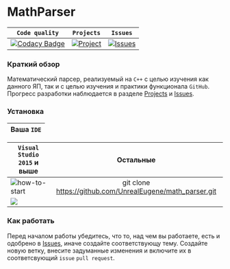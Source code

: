 # MathParser
| **`Code quality`**| **`Projects`** | **`Issues`**|
|-|-|-|
|[![Codacy Badge](https://app.codacy.com/project/badge/Grade/47529f2cfd11419e80a4a119d7f86fab)](https://www.codacy.com/manual/UnrealEugene/math_parser?utm_source=github.com&amp;utm_medium=referral&amp;utm_content=UnrealEugene/math_parser&amp;utm_campaign=Badge_Grade)| [![Project](https://img.shields.io/badge/api-reference-black.svg)](https://github.com/UnrealEugene/math_parser/projects/1) |[![Issues](https://img.shields.io/badge/api-reference-blue.svg)](https://github.com/UnrealEugene/math_parser/issues)|

### Краткий обзор
Математический парсер, реализуемый на `C++` с целью изучения как данного ЯП, так и с целью изучения и практики функционала `GitHub`.
Прогресс разработки наблюдается в разделе [Projects](https://github.com/UnrealEugene/math_parser/projects/1) 
и [Issues](https://github.com/UnrealEugene/math_parser/issues). 

### Установка
|Ваша `IDE`|
| -------|

| `Visual Studio 2015` и выше| Остальные|
| ------------- |:-------------:|
|![how-to-start](https://sun9-62.userapi.com/6Q8x9scV60YLd1X31cwY3QjlETFQBUG-sOy3KQ/-8zDKZp78Kg.jpg)| git clone https://github.com/UnrealEugene/math_parser.git|
| ![](https://sun9-75.userapi.com/KI3FOZGQnSDLlT381ko0vMOCrKimi14gDMVaNA/NOzeHBNe9vU.jpg)| 

### Как работать
Перед началом работы убедитесь, что то, над чем вы работаете, есть и одобрено в [Issues](https://github.com/UnrealEugene/math_parser/issues), 
иначе создайте соответствующу тему. Создайте новую ветку, внесите задуманные изменения и включите их в соответсвующий `issue` `pull request`.
